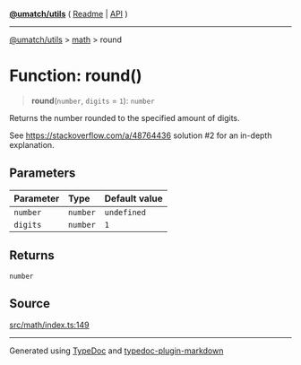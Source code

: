 [**@umatch/utils**](../../README.md) ( [Readme](../../README.md) \| [API](../../API.md) )

---

[@umatch/utils](../../API.md) > [math](../README.md) > round

# Function: round()

> **round**(`number`, `digits` = `1`): `number`

Returns the number rounded to the specified amount of digits.

See https://stackoverflow.com/a/48764436 solution #2 for an
in-depth explanation.

## Parameters

| Parameter | Type     | Default value |
| :-------- | :------- | :------------ |
| `number`  | `number` | `undefined`   |
| `digits`  | `number` | `1`           |

## Returns

`number`

## Source

[src/math/index.ts:149](https://github.com/umatch-oficial/utils/blob/106c322/src/math/index.ts#L149)

---

Generated using [TypeDoc](https://typedoc.org/) and [typedoc-plugin-markdown](https://www.npmjs.com/package/typedoc-plugin-markdown)
